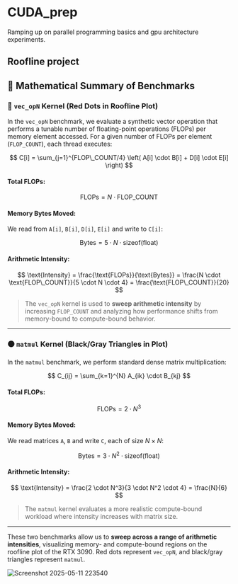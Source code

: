 # CUDA_prep
Ramping up on parallel programming basics and gpu architecture experiments.

## Roofline project

## 📘 Mathematical Summary of Benchmarks

### 🔴 `vec_opN` Kernel (Red Dots in Roofline Plot)

In the `vec_opN` benchmark, we evaluate a synthetic vector operation that performs a tunable number of floating-point operations (FLOPs) per memory element accessed. For a given number of FLOPs per element (`FLOP_COUNT`), each thread executes:

$$
C[i] = \sum_{j=1}^{FLOP\_COUNT/4} \left( A[i] \cdot B[i] + D[i] \cdot E[i] \right)
$$

#### Total FLOPs:
$$
\text{FLOPs} = N \cdot \text{FLOP\_COUNT}
$$

#### Memory Bytes Moved:
We read from `A[i]`, `B[i]`, `D[i]`, `E[i]` and write to `C[i]`:

$$
\text{Bytes} = 5 \cdot N \cdot \text{sizeof(float)}
$$

#### Arithmetic Intensity:
$$
\text{Intensity} = \frac{\text{FLOPs}}{\text{Bytes}} = \frac{N \cdot \text{FLOP\_COUNT}}{5 \cdot N \cdot 4} = \frac{\text{FLOP\_COUNT}}{20}
$$

> The `vec_opN` kernel is used to **sweep arithmetic intensity** by increasing `FLOP_COUNT` and analyzing how performance shifts from memory-bound to compute-bound behavior.

---

### ⚫ `matmul` Kernel (Black/Gray Triangles in Plot)

In the `matmul` benchmark, we perform standard dense matrix multiplication:

$$
C_{ij} = \sum_{k=1}^{N} A_{ik} \cdot B_{kj}
$$

#### Total FLOPs:
$$
\text{FLOPs} = 2 \cdot N^3
$$

#### Memory Bytes Moved:
We read matrices `A`, `B` and write `C`, each of size $N \times N$:

$$
\text{Bytes} = 3 \cdot N^2 \cdot \text{sizeof(float)}
$$

#### Arithmetic Intensity:
$$
\text{Intensity} = \frac{2 \cdot N^3}{3 \cdot N^2 \cdot 4} = \frac{N}{6}
$$

> The `matmul` kernel evaluates a more realistic compute-bound workload where intensity increases with matrix size.

---

These two benchmarks allow us to **sweep across a range of arithmetic intensities**, visualizing memory- and compute-bound regions on the roofline plot of the RTX 3090. Red dots represent `vec_opN`, and black/gray triangles represent `matmul`.

![Screenshot 2025-05-11 223540](https://github.com/user-attachments/assets/50f46948-5c92-433d-bfc6-b1dbd46eb54a)
